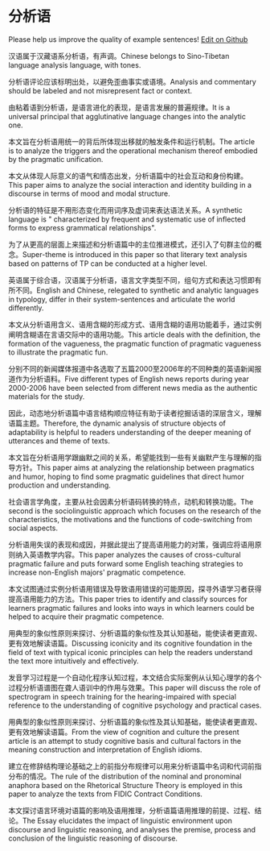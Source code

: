 # 分析语

Please help us improve the quality of example sentences! [Edit on Github](https://github.com/jiyushe/jiyu-example-sentence-source/blob/main/chinese/fenxiyu.md)

<p><span class="chinese">汉语属于汉藏语系分析语，有声调。</span><span class="english">Chinese belongs to Sino-Tibetan language analysis language, with tones.</span></p>

<p><span class="chinese">分析语评论应该标明出处，以避免歪曲事实或语境。</span><span class="english">Analysis and commentary should be labeled and not misrepresent fact or context.</span></p>

<p><span class="chinese">由粘着语到分析语，是语言进化的表现，是语言发展的普遍规律。</span><span class="english">It is a universal principal that agglutinative language changes into the analytic one.</span></p>

<p><span class="chinese">本文旨在分析语用统一的背后所体现出移就的触发条件和运行机制。</span><span class="english">The article is to analyze the triggers and the operational mechanism thereof embodied by the pragmatic unification.</span></p>

<p><span class="chinese">本文从体现人际意义的语气和情态出发，分析语篇中的社会互动和身份构建。</span><span class="english">This paper aims to analyze the social interaction and identity building in a discourse in terms of mood and modal structure.</span></p>

<p><span class="chinese">分析语的特征是不用形态变化而用词序及虚词来表达语法关系。</span><span class="english">A synthetic language is " characterized by frequent and systematic use of inflected forms to express grammatical relationships".</span></p>

<p><span class="chinese">为了从更高的层面上来描述和分析语篇中的主位推进模式，还引入了句群主位的概念。</span><span class="english">Super-theme is introduced in this paper so that literary text analysis based on patterns of TP can be conducted at a higher level.</span></p>

<p><span class="chinese">英语属于综合语，汉语属于分析语，语言文字类型不同，组句方式和表达习惯即有所不同。</span><span class="english">English and Chinese, relegated to synthetic and analytic languages in typology, differ in their system-sentences and articulate the world differently.</span></p>

<p><span class="chinese">本文从分析语用含义、语用含糊的形成方式、语用含糊的语用功能着手，通过实例阐明含糊语在言语交际中的语用功能。</span><span class="english">This article deals with the definition, the formation of the vagueness, the pragmatic function of pragmatic vagueness to illustrate the pragmatic fun.</span></p>

<p><span class="chinese">分别不同的新闻媒体报道中各选取了五篇2000至2006年的不同种类的英语新闻报道作为分析语料。</span><span class="english">Five different types of English news reports during year 2000-2006 have been selected from different news media as the authentic materials for the study.</span></p>

<p><span class="chinese">因此，动态地分析语篇中语言结构顺应特征有助于读者挖掘话语的深层含义，理解语篇主题。</span><span class="english">Therefore, the dynamic analysis of structure objects of adaptability is helpful to readers understanding of the deeper meaning of utterances and theme of texts.</span></p>

<p><span class="chinese">本文旨在分析语用学跟幽默之间的关系，希望能找到一些有关幽默产生与理解的指导方针。</span><span class="english">This paper aims at analyzing the relationship between pragmatics and humor, hoping to find some pragmatic guidelines that direct humor production and understanding.</span></p>

<p><span class="chinese">社会语言学角度，主要从社会因素分析语码转换的特点，动机和转换功能。</span><span class="english">The second is the sociolinguistic approach which focuses on the research of the characteristics, the motivations and the functions of code-switching from social aspects.</span></p>

<p><span class="chinese">分析语用失误的表现和成因，并据此提出了提高语用能力的对策，强调应将语用原则纳入英语教学内容。</span><span class="english">This paper analyzes the causes of cross-cultural pragmatic failure and puts forward some English teaching strategies to increase non-English majors' pragmatic competence.</span></p>

<p><span class="chinese">本文试图通过实例分析语用错误及导致语用错误的可能原因，探寻外语学习者获得提高语用能力的方法。</span><span class="english">This paper tries to identify and classify sources for learners pragmatic failures and looks into ways in which learners could be helped to acquire their pragmatic competence.</span></p>

<p><span class="chinese">用典型的象似性原则来探讨、分析语篇的象似性及其认知基础，能使读者更直观、更有效地解读语篇。</span><span class="english">Discussing iconicity and its cognitive foundation in the field of text with typical iconic principles can help the readers understand the text more intuitively and effectively.</span></p>

<p><span class="chinese">发音学习过程是一个自动化程序认知过程，本文结合实际案例从认知心理学的各个过程分析语谱图在聋人语训中的作用与效果。</span><span class="english">This paper will discuss the role of spectrogram in speech training for the hearing-impaired with special reference to the understanding of cognitive psychology and practical cases.</span></p>

<p><span class="chinese">用典型的象似性原则来探讨、分析语篇的象似性及其认知基础，能使读者更直观、更有效地解读语篇。</span><span class="english">From the view of cognition and culture the present article is an attempt to study cognitive basis and cultural factors in the meaning construction and interpretation of English idioms.</span></p>

<p><span class="chinese">建立在修辞结构理论基础之上的前指分布规律可以用来分析语篇中名词和代词前指分布的情况。</span><span class="english">The rule of the distribution of the nominal and pronominal anaphora based on the Rhetorical Structure Theory is employed in this paper to analyze the texts from FIDIC Contract Conditions.</span></p>

<p><span class="chinese">本文探讨语言环境对语篇的影响及语用推理，分析语篇语用推理的前提、过程、结论。</span><span class="english">The Essay elucidates the impact of linguistic environment upon discourse and linguistic reasoning, and analyses the premise, process and conclusion of the linguistic reasoning of discourse.</span></p>


